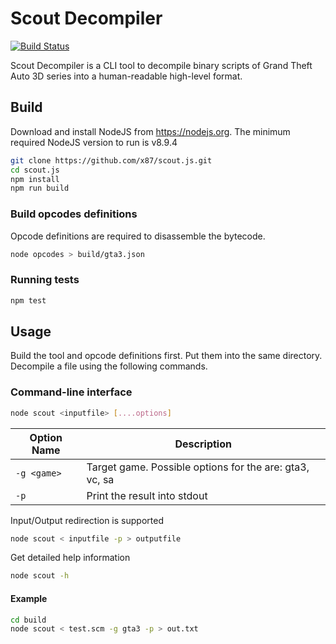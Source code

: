 # Scout Decompiler
[![Build Status](https://travis-ci.org/x87/scout.js.svg?branch=master)](https://travis-ci.org/x87/scout.js)

Scout Decompiler is a CLI tool to decompile binary scripts of Grand Theft Auto 3D series into a human-readable high-level format. 

## Build
Download and install NodeJS from https://nodejs.org. The minimum required NodeJS version to run is v8.9.4
```bash
git clone https://github.com/x87/scout.js.git
cd scout.js 
npm install
npm run build
```

### Build opcodes definitions
Opcode definitions are required to disassemble the bytecode.
```bash
node opcodes > build/gta3.json
```

### Running tests
```bash
npm test
```

## Usage

Build the tool and opcode definitions first. Put them into the same directory. Decompile a file using the following commands.

### Command-line interface
```bash
node scout <inputfile> [....options] 
```

| Option Name            | Description |
| --------------------- | --------
| `-g <game>`           | Target game. Possible options for the <game> are: gta3, vc, sa
| `-p`                  | Print the result into stdout

Input/Output redirection is supported
```bash
node scout < inputfile -p > outputfile 
```

Get detailed help information
```bash
node scout -h 
```


#### Example
```bash
cd build
node scout < test.scm -g gta3 -p > out.txt
``` 
